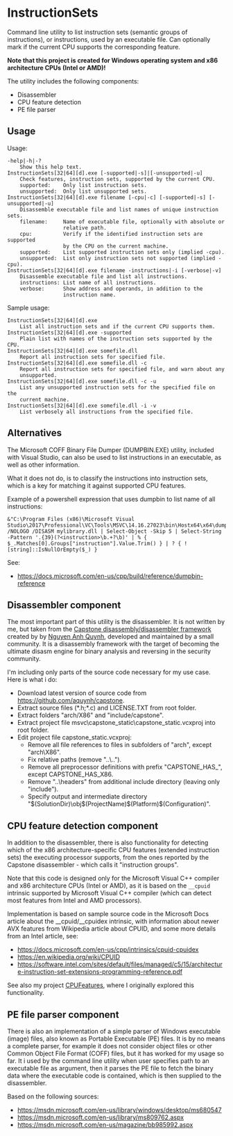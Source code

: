 # InstructionSets

Command line utility to list instruction sets (semantic groups of instructions),
or instructions, used by an executable file. Can optionally mark if the current
CPU supports the corresponding feature.

**Note that this project is created for Windows operating system and x86 architecture CPUs (Intel or AMD)!**

The utility includes the following components:
* Disassembler
* CPU feature detection
* PE file parser

## Usage

Usage:

```
-help|-h|-?
    Show this help text.
InstructionSets[32|64][d].exe [-supported|-s]|[-unsupported|-u]
    Check features, instruction sets, supported by the current CPU.
    supported:    Only list instruction sets.
    unsupported:  Only list unsupported sets.
InstructionSets[32|64][d].exe filename [-cpu|-c] [-supported|-s] [-unsupported|-u]
    Disassemble executable file and list names of unique instruction sets.
    filename:     Name of executable file, optionally with absolute or
                  relative path.
    cpu:          Verify if the identified instruction sets are supported
                  by the CPU on the current machine.
    supported:    List supported instruction sets only (implied -cpu).
    unsupported:  List only instruction sets not supported (implied -cpu).
InstructionSets[32|64][d].exe filename -instructions|-i [-verbose|-v]
    Disassemble executable file and list all instructions.
    instructions: List name of all instructions.
    verbose:      Show address and operands, in addition to the
                  instruction name.
```

Sample usage:

```
InstructionSets[32|64][d].exe
    List all instruction sets and if the current CPU supports them.
InstructionSets[32|64][d].exe -supported
    Plain list with names of the instruction sets supported by the CPU.
InstructionSets[32|64][d].exe somefile.dll
    Report all instruction sets for specified file.
InstructionSets[32|64][d].exe somefile.dll -c
    Report all instruction sets for specified file, and warn about any
    unsupported.
InstructionSets[32|64][d].exe somefile.dll -c -u
    List any unsupported instruction sets for the specified file on the
    current machine.
InstructionSets[32|64][d].exe somefile.dll -i -v
    List verbosely all instructions from the specified file.
```

## Alternatives

The Microsoft COFF Binary File Dumper (DUMPBIN.EXE) utility, included with Visual Studio,
can also be used to list instructions in an executable, as well as other information.

What it does not do, is to classify the instructions into instruction sets, which is
a key for matching it against supported CPU features.

Example of a powershell expression that uses dumpbin to list name of all instructions:

```
&"C:\Program Files (x86)\Microsoft Visual Studio\2017\Professional\VC\Tools\MSVC\14.16.27023\bin\Hostx64\x64\dumpbin.exe" /NOLOGO /DISASM mylibrary.dll | Select-Object -Skip 5 | Select-String -Pattern '.{39}(?<instruction>\b.+?\b)' | % { $_.Matches[0].Groups["instruction"].Value.Trim() } | ? { ![string]::IsNullOrEmpty($_) }
```

See:
* https://docs.microsoft.com/en-us/cpp/build/reference/dumpbin-reference

## Disassembler component

The most important part of this utility is the disassembler. It is not written by me,
but taken from the [Capstone disassembly/disassembler framework](https://github.com/aquynh/capstone)
created by by [Nguyen Anh Quynh](https://github.com/aquynh), developed and maintained by a small community.
It is a disassembly framework with the target of becoming the ultimate disasm engine for
binary analysis and reversing in the security community.

I'm including only parts of the source code necessary for my use case. Here is what i do:
* Download latest version of source code from https://github.com/aquynh/capstone.
* Extract source files (\*.h;\*.c) and LICENSE.TXT from root folder.
* Extract folders "arch/X86" and "include/capstone".
* Extract project file msvc\capstone_static\capstone_static.vcxproj into root folder.
* Edit project file capstone_static.vcxproj:
    * Remove all file references to files in subfolders of "arch", except "arch\X86".
    * Fix relative paths (remove "..\\..").
    * Remove all preprocessor definitions with prefix "CAPSTONE_HAS_", except CAPSTONE_HAS_X86.
    * Remove "..\headers" from additional include directory (leaving only "include").
    * Specify output and intermediate directory "$(SolutionDir)\obj\$(ProjectName)\$(Platform)\$(Configuration)\".

## CPU feature detection component

In addition to the disassembler, there is also functionality for detecting which of the
x86 architecture-specific CPU features (extended instruction sets) the executing processor
supports, from the ones reported by the Capstone disassembler - which calls it "instruction groups".

Note that this code is designed only for the Microsoft Visual C++ compiler and x86 architecture CPUs (Intel or AMD),
as it is based on the `__cpuid` intrinsic supported by Microsoft Visual C++ compiler
(which can detect most features from Intel and AMD processors).

Implementation is based on sample source code in the Microsoft Docs article about the __cpuid/__cpuidex
intrinsic, with information about newer AVX features from Wikipedia article about CPUID, and
some more details from an Intel article, see:
* https://docs.microsoft.com/en-us/cpp/intrinsics/cpuid-cpuidex
* https://en.wikipedia.org/wiki/CPUID
* https://software.intel.com/sites/default/files/managed/c5/15/architecture-instruction-set-extensions-programming-reference.pdf

See also my project [CPUFeatures](https://github.com/albertony/cpufeatures), where I originally
explored this functionality.

## PE file parser component

There is also an implementation of a simple parser of Windows executable (image) files,
also known as Portable Executable (PE) files. It is by no means a complete parser,
for example it does not consider object files or other Common Object File Format (COFF) files,
but it has worked for my usage so far. It i used by the command line utility
when user specifies path to an executable file as argument, then it parses the PE
file to fetch the binary data where the executable code is contained, which is then
supplied to the disassembler.

Based on the following sources:
* https://msdn.microsoft.com/en-us/library/windows/desktop/ms680547
* https://msdn.microsoft.com/en-us/library/ms809762.aspx
* https://msdn.microsoft.com/en-us/magazine/bb985992.aspx
